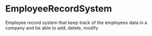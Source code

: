 # EmployeeRecordSystem

Employee record system that keep track of the employees
data in a company and be able to add, delete, modify
